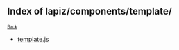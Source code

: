 ## Index of lapiz/components/template/

<sub><sup>[Back](../index.md)</sup></sub>

* [template.js](template.js.md)